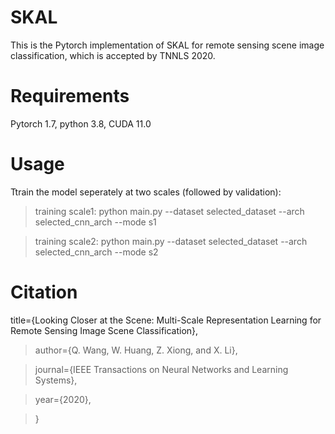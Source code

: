 # SKAL
This is the Pytorch implementation of SKAL for remote sensing scene image classification, which is accepted by TNNLS 2020.

# Requirements
Pytorch 1.7, python 3.8, CUDA 11.0

# Usage
Ttrain the model seperately at two scales (followed by validation):
> training scale1: python main.py --dataset selected_dataset --arch selected_cnn_arch --mode s1 

> training scale2: python main.py --dataset selected_dataset --arch selected_cnn_arch --mode s2 

# Citation
title={Looking Closer at the Scene: Multi-Scale Representation Learning for Remote Sensing Image Scene Classification},
> author={Q. Wang, W. Huang, Z. Xiong, and X. Li},


> journal={IEEE Transactions on Neural Networks and Learning Systems},

> year={2020},

> }
